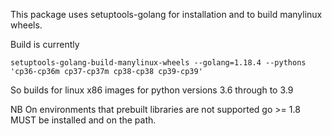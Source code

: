 This package uses setuptools-golang for installation and to build manylinux wheels.

Build is currently
```shell
setuptools-golang-build-manylinux-wheels --golang=1.18.4 --pythons 'cp36-cp36m cp37-cp37m cp38-cp38 cp39-cp39'
```
So builds for linux x86 images for python versions 3.6 through to 3.9

NB On environments that prebuilt libraries are not supported go >= 1.8 MUST be installed and on the path.